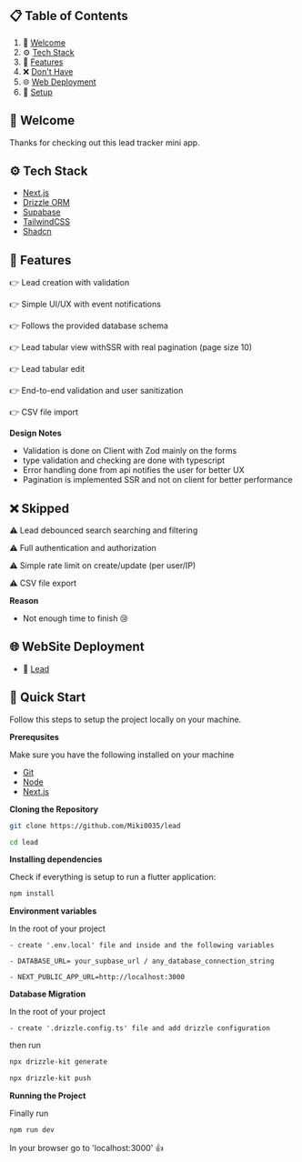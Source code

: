 ## 📋 <a name="table">Table of Contents</a>

1. 👋 [Welcome](#welcome)
2. ⚙️ [Tech Stack](#tech-stack)
3. 🔋 [Features](#features)
4. ❌ [Don't Have](#donts)
5. 🌐 [Web Deployment](#web)
6. 🤸 [Setup](#quick-start)

## <a name="welcome"> 👋 Welcome </a>

Thanks for checking out this lead tracker mini app.

## <a name="tech-stack">⚙️ Tech Stack </a>

- [Next.js](https://nextjs.org/docs)
- [Drizzle ORM](https://orm.drizzle.team/docs/overview)
- [Supabase](https://supabase.com/)
- [TailwindCSS](https://tailwindcss.com/docs)
- [Shadcn](https://ui.shadcn.com/docs/installation)

## <a name="features">🔋 Features</a>

👉 Lead creation with validation

👉 Simple UI/UX with event notifications

👉 Follows the provided database schema

👉 Lead tabular view withSSR with real pagination (page size 10)

👉 Lead tabular edit

👉 End-to-end validation and user sanitization

👉 CSV file import

**Design Notes**

- Validation is done on Client with Zod mainly on the forms
- type validation and checking are done with typescript
- Error handling done from api notifies the user for better UX
- Pagination is implemented SSR and not on client for better performance

## <a name="donts">❌ Skipped</a>

⚠️ Lead debounced search searching and filtering

⚠️ Full authentication and authorization

⚠️ Simple rate limit on create/update (per user/IP)

⚠️ CSV file export

**Reason**

- Not enough time to finish 😢

## <a name="web">🌐 WebSite Deployment </a>

- 🔗 [Lead](https://lead-flame.vercel.app/)

## <a name="quick-start"> 🤸 Quick Start </a>

Follow this steps to setup the project locally on your machine.

**Prerequsites**

Make sure you have the following installed on your machine

- [Git](https://git-scm.com/)
- [Node](https://nodejs.org/en/download)
- [Next.js](https://nextjs.org/docs)

**Cloning the Repository**

```bash
git clone https://github.com/Miki0035/lead

cd lead
```

**Installing dependencies**

Check if everything is setup to run a flutter application:

```bash
npm install
```

**Environment variables**

In the root of your project

    - create '.env.local' file and inside and the following variables

    - DATABASE_URL= your_supbase_url / any_database_connection_string

    - NEXT_PUBLIC_APP_URL=http://localhost:3000

**Database Migration**

In the root of your project

    - create '.drizzle.config.ts' file and add drizzle configuration

then run

```bash
npx drizzle-kit generate

npx drizzle-kit push
```

**Running the Project**

Finally run

```bash
npm run dev
```

In your browser go to 'localhost:3000' 👍
